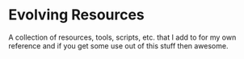 # Evolving Resources

A collection of resources, tools, scripts, etc. that I add to for my own reference and if you get some use out of this stuff then awesome.
